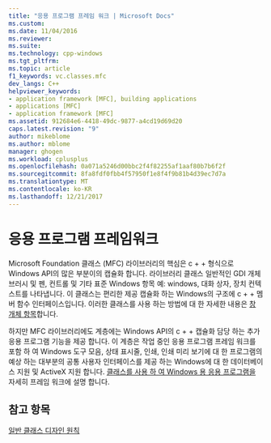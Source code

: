 ```yaml
---
title: "응용 프로그램 프레임 워크 | Microsoft Docs"
ms.custom: 
ms.date: 11/04/2016
ms.reviewer: 
ms.suite: 
ms.technology: cpp-windows
ms.tgt_pltfrm: 
ms.topic: article
f1_keywords: vc.classes.mfc
dev_langs: C++
helpviewer_keywords:
- application framework [MFC], building applications
- applications [MFC]
- application framework [MFC]
ms.assetid: 912684e6-4418-49dc-9877-a4cd19d69d20
caps.latest.revision: "9"
author: mikeblome
ms.author: mblome
manager: ghogen
ms.workload: cplusplus
ms.openlocfilehash: 0a071a5246d00bbc2f4f82255af1aaf80b7b6f2f
ms.sourcegitcommit: 8fa8fdf0fbb4f57950f1e8f4f9b81b4d39ec7d7a
ms.translationtype: MT
ms.contentlocale: ko-KR
ms.lasthandoff: 12/21/2017
---
```

# <a name="application-framework"></a>응용 프로그램 프레임워크
Microsoft Foundation 클래스 (MFC) 라이브러리의 핵심은 c + + 형식으로 Windows API의 많은 부분이의 캡슐화 합니다. 라이브러리 클래스 일반적인 GDI 개체 브러시 및 펜, 컨트롤 및 기타 표준 Windows 항목 예: windows, 대화 상자, 장치 컨텍스트를 나타냅니다. 이 클래스는 편리한 제공 캡슐화 하는 Windows의 구조에 c + + 멤버 함수 인터페이스입니다. 이러한 클래스를 사용 하는 방법에 대 한 자세한 내용은 [창 개체 항목](../mfc/window-objects.md)합니다.  
  
 하지만 MFC 라이브러리에도 계층에는 Windows API의 c + + 캡슐화 담당 하는 추가 응용 프로그램 기능을 제공 합니다. 이 계층은 작업 중인 응용 프로그램 프레임 워크를 포함 하 여 Windows 도구 모음, 상태 표시줄, 인쇄, 인쇄 미리 보기에 대 한 프로그램의 예상 하는 대부분의 공통 사용자 인터페이스를 제공 하는 Windows에 대 한 데이터베이스 지원 및 ActiveX 지원 합니다. [클래스를 사용 하 여 Windows 용 응용 프로그램을](../mfc/using-the-classes-to-write-applications-for-windows.md) 자세히 프레임 워크에 설명 합니다.  
  
## <a name="see-also"></a>참고 항목  
 [일반 클래스 디자인 원칙](../mfc/general-class-design-philosophy.md)
